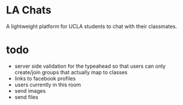 # LA Chats

A lightweight platform for UCLA students to chat with their classmates.

# todo

* server side validation for the typeahead so that users can only create/join groups that actually map to classes
* links to facebook profiles
* users currently in this room
* send images
* send files
